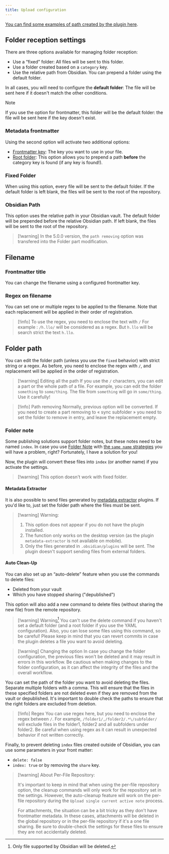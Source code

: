 ```yaml
---
title: Upload configuration
---
```


[You can find some examples of path created by the plugin here](filepath_example.md).

## Folder reception settings

There are three options available for managing folder reception:

- Use a “fixed” folder: All files will be sent to this folder.
- Use a folder created based on a `category` key.
- Use the relative path from Obsidian. You can prepend a folder using the default folder.

In all cases, you will need to configure the **default folder**: The file will be sent here if it doesn't match the other conditions.

> [!note]
> If you use the option for frontmatter, this folder will be the default folder: the file will be sent here if the key doesn't exist.

### Metadata frontmatter

Using the second option will activate two additional options:

- <u>Frontmatter key</u>: The key you want to use in your file.
- <u>Root folder</u>: This option allows you to prepend a path **before** the category key is found (if any key is found!).

### Fixed Folder

When using this option, every file will be sent to the default folder. If the default folder is left blank, the files will be sent to the root of the repository.

### Obsidian Path

This option uses the relative path in your Obsidian vault. The default folder will be prepended before the relative Obsidian path. If left blank, the files will be sent to the root of the repository.

> [!warning] In the 5.0.0 version, the `path removing` option was transfered into the Folder part modification.


## Filename 

### Frontmatter title

You can change the filename using a configured frontmatter key.

### Regex on filename

You can set one or multiple regex to be applied to the filename. Note that each replacement will be applied in their order of registration.

> [!info] To use the regex, you need to enclose the text with `/`
> For example : `/h.llo/` will be considered as a regex. But `h.llo` will be search strict the text `h.llo`.

## Folder path

You can edit the folder path (unless you use the `fixed` behavior) with strict string or a regex. As before, you need to enclose the regex with `/`, and replacement will be applied in the order of registration.

> [!warning] Editing all the path
> If you use the `/` characters, you can edit a part or the whole path of a file. 
> For example, you can edit the folder `something` to `some/thing`. The file from `something` will go in `some/thing`.
> Use it carefully!

> [!info] Path removing 
> Normally, previous option will be converted. 
> If you need to create a part removing to « sync subfolder » you need to set the folder to remove in entry, and leave the replacement empty.


### Folder note

Some publishing solutions support folder notes, but these notes need to be named `index`. In case you use [Folder Note](https://github.com/aidenlx/alx-folder-note) with [the `same name` strategies](https://github.com/aidenlx/alx-folder-note/wiki/folder-note-pref) you will have a problem, right?
Fortunately, I have a solution for you!

Now, the plugin will convert these files into `index` (or another name) if you activate the settings.

> [!warning] This option doesn't work with fixed folder.


#### Metadata Extractor

It is also possible to send files generated by [metadata extractor](https://github.com/kometenstaub/metadata-extractor) plugins. If you'd like to, just set the folder path where the files must be sent.

> [!warning] Warning:
> 1. This option does not appear if you do not have the plugin installed.
> 2. The function only works on the desktop version (as the plugin `metadata-extractor` is not available on mobile).
> 3. Only the files generated in `.obsidian/plugins` will be sent. The plugin doesn't support sending files from external folders.

#### Auto Clean-Up

You can also set up an “auto-delete” feature when you use the commands to delete files:

- Deleted from your vault
- Which you have stopped sharing ("depublished")

This option will also add a new command to delete files (without sharing the new file) from the remote repository.


> [!warning] Warning[^1]
> You can't use the delete command if you haven't set a default folder (and a root folder if you use the YAML configuration).
> Also, you can lose some files using this command, so be careful!
> Please keep in mind that you can revert commits in case the plugin deletes a file you want to avoid deleting.

> [!warning] Changing the option
> In case you change the folder configuration, the previous files won't be deleted and it may result in errors in this workflow. Be cautious when making changes to the folder configuration, as it can affect the integrity of the files and the overall workflow.

You can set the path of the folder you want to avoid deleting the files. Separate multiple folders with a comma. This will ensure that the files in these specified folders are not deleted even if they are removed from the vault or depublished. It's important to double check the paths to ensure that the right folders are excluded from deletion.

> [!info] Regex
> You can use regex here, but you need to enclose the regex between `/`.
> For example, `/folder1/,/folder2/.*\/subfolder/` will exclude files in the folder1, folder2 and all subfolders under folder2. Be careful when using regex as it can result in unexpected behavior if not written correctly.

Finally, to prevent deleting `index` files created outside of Obsidian, you can use some parameters in your front matter:

- `delete: false`
- `index: true` or by removing the `share` key.

> [!warning] About Per-File Repository:
>
> It's important to keep in mind that when using the per-file repository option, the cleanup commands will only work for the repository set in the settings. However, the auto-cleanup feature will work on the per-file repository during the `Upload single current active note` process.
>
> For attachments, the situation can be a bit tricky as they don't have frontmatter metadata. In these cases, attachments will be deleted in the global repository or in the per-file repository if it's a one file sharing. Be sure to double-check the settings for these files to ensure they are not accidentally deleted.

[^1]: Only file supported by Obsidian will be deleted.